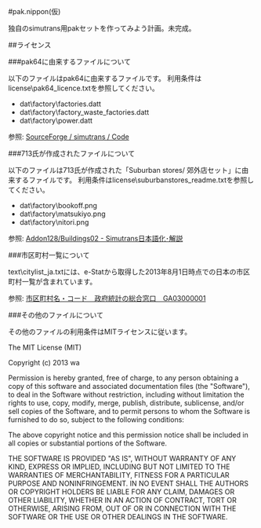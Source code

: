 #pak.nippon(仮)

独自のsimutrans用pakセットを作ってみよう計画。未完成。

##ライセンス

###pak64に由来するファイルについて

以下のファイルはpak64に由来するファイルです。
利用条件はlicense\pak64_licence.txtを参照してください。

- dat\factory\factories.datt
- dat\factory\factory_waste_factories.datt
- dat\factory\power.datt

参照: [SourceForge / simutrans / Code](http://sourceforge.net/p/simutrans/code/HEAD/tree/pak64/)


###713氏が作成されたファイルについて

以下のファイルは713氏が作成された「Suburban stores/ 郊外店セット」に由来するファイルです。
利用条件はlicense\suburbanstores_readme.txtを参照してください。

- dat\factory\bookoff.png
- dat\factory\matsukiyo.png
- dat\factory\nitori.png

参照: [Addon128/Buildings02 - Simutrans日本語化･解説](http://japanese.simutrans.com/index.php?Addon128%2FBuildings02)


###市区町村一覧について

text\citylist_ja.txtには、e-Statから取得した2013年8月1日時点での日本の市区町村一覧が含まれています。

参照: [市区町村名・コード　政府統計の総合窓口　GA03000001](http://www.e-stat.go.jp/SG1/hyoujun/initialize.do)

###その他のファイルについて

その他のファイルの利用条件はMITライセンスに従います。

The MIT License (MIT)

Copyright (c) 2013 wa

Permission is hereby granted, free of charge, to any person obtaining a copy
of this software and associated documentation files (the "Software"), to deal
in the Software without restriction, including without limitation the rights
to use, copy, modify, merge, publish, distribute, sublicense, and/or sell
copies of the Software, and to permit persons to whom the Software is
furnished to do so, subject to the following conditions:

The above copyright notice and this permission notice shall be included in
all copies or substantial portions of the Software.

THE SOFTWARE IS PROVIDED "AS IS", WITHOUT WARRANTY OF ANY KIND, EXPRESS OR
IMPLIED, INCLUDING BUT NOT LIMITED TO THE WARRANTIES OF MERCHANTABILITY,
FITNESS FOR A PARTICULAR PURPOSE AND NONINFRINGEMENT. IN NO EVENT SHALL THE
AUTHORS OR COPYRIGHT HOLDERS BE LIABLE FOR ANY CLAIM, DAMAGES OR OTHER
LIABILITY, WHETHER IN AN ACTION OF CONTRACT, TORT OR OTHERWISE, ARISING FROM,
OUT OF OR IN CONNECTION WITH THE SOFTWARE OR THE USE OR OTHER DEALINGS IN
THE SOFTWARE.
 